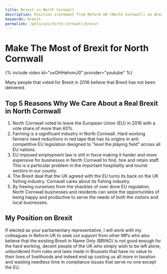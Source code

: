 ```yaml
---
title: Brexit in North Cornwall
description: Position statement from Reform UK (North Cornwall) on Brexit in Cornwall.
keywords: brexit
permalink: /policies/north-cornwall/brexit
---
```

# Make The Most of Brexit for North Cornwall

{% include video id="uxOHHehvmJ0" provider="youtube" %}

Many people that voted for Brexit in 2016 believe that Brexit has not been
delivered.

## Top 5 Reasons Why We Care About a Real Brexit in North Cornwall

1. North Cornwall voted to leave the European Union (EU) in 2016 with a vote
share of more than 60%.
2. Farming is a significant industry in North Cornwall. Hard working farmers
need reductions in red tape that has its origins in anti competitive EU
legislation designed to "level the playing field" across all EU nations.
3. EU imposed employment law is still in force making it harder and more
expensive for businesses in North Cornwall to find, hire and retain staff. This
is a particular problem in the important hospitality and tourist sectors in 
our county.
4. The Brexit deal that the UK agreed with the EU turns its back on the UK
fishing industry. Cornwall cares about its fishing industry.
5. By freeing ourselves from the shackles of over done EU regulation, North
Cornwall businesses and residents can seize the opportunities of being happy
and productive to serve the needs of both the visitors and local businesses.

## My Position on Brexit
If elected as your parliamentary representative, I will work with my colleagues
in Reform UK to seek out support from other MPs who also believe that the
existing Brexit in Name Only (BRiNO) is not good enough for the hard working,
decent people of the UK who simply wish to be left alone, unburdened from 
rules and laws made in Brussels that have no value to their lives of livelihoods
and indeed end up costing us all more in taxation and wasting needless time in 
compliance issues that serve no one except the EU.
